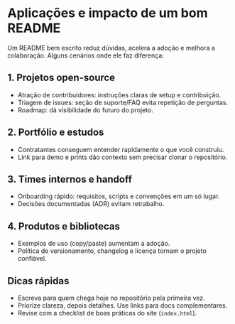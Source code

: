 # Aplicações e impacto de um bom README

Um README bem escrito reduz dúvidas, acelera a adoção e melhora a colaboração. Alguns cenários onde ele faz diferença:

## 1. Projetos open-source

- Atração de contribuidores: instruções claras de setup e contribuição.
- Triagem de issues: seção de suporte/FAQ evita repetição de perguntas.
- Roadmap: dá visibilidade do futuro do projeto.

## 2. Portfólio e estudos

- Contratantes conseguem entender rapidamente o que você construiu.
- Link para demo e prints dão contexto sem precisar clonar o repositório.

## 3. Times internos e handoff

- Onboarding rápido: requisitos, scripts e convenções em um só lugar.
- Decisões documentadas (ADR) evitam retrabalho.

## 4. Produtos e bibliotecas

- Exemplos de uso (copy/paste) aumentam a adoção.
- Política de versionamento, changelog e licença tornam o projeto confiável.

## Dicas rápidas

- Escreva para quem chega hoje no repositório pela primeira vez.
- Priorize clareza, depois detalhes. Use links para docs complementares.
- Revise com a checklist de boas práticas do site (`index.html`).
